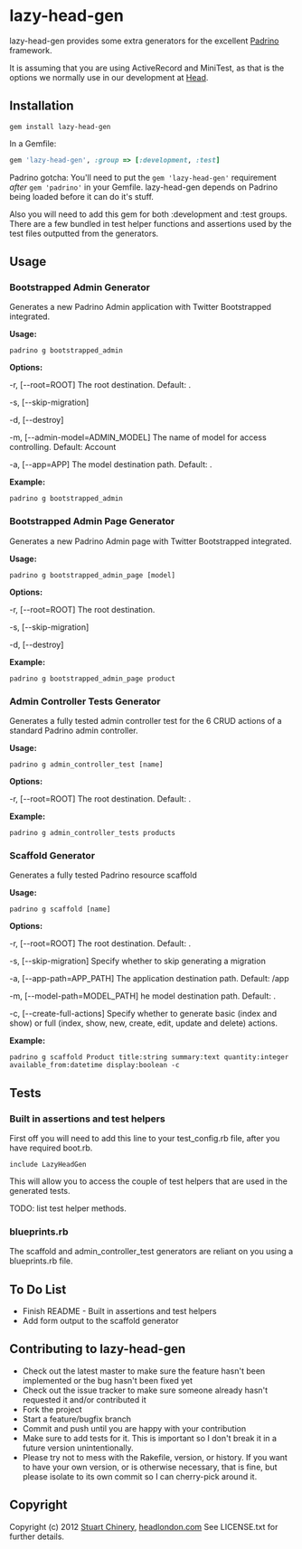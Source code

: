 # lazy-head-gen

lazy-head-gen provides some extra generators for the excellent [Padrino](https://github.com/padrino/padrino-framework) framework.

It is assuming that you are using ActiveRecord and MiniTest, as that is the options we normally use in our development at [Head](http://www.headlondon.com).

## Installation

```
gem install lazy-head-gen
```

In a Gemfile:

```ruby
gem 'lazy-head-gen', :group => [:development, :test]
```

Padrino gotcha: You'll need to put the `gem 'lazy-head-gen'` requirement *after* `gem 'padrino'` in your Gemfile.
lazy-head-gen depends on Padrino being loaded before it can do it's stuff.

Also you will need to add this gem for both :development and :test groups. There are a few bundled in test helper functions and assertions used by the test files outputted from the generators.

## Usage

### Bootstrapped Admin Generator

Generates a new Padrino Admin application with Twitter Bootstrapped integrated.

**Usage:**

```
padrino g bootstrapped_admin
```

**Options:**

-r, [--root=ROOT] The root destination. Default: .

-s, [--skip-migration]

-d, [--destroy]

-m, [--admin-model=ADMIN_MODEL] The name of model for access controlling. Default: Account

-a, [--app=APP] The model destination path. Default: .

**Example:**

```
padrino g bootstrapped_admin
```

### Bootstrapped Admin Page Generator

Generates a new Padrino Admin page with Twitter Bootstrapped integrated.

**Usage:**

```
padrino g bootstrapped_admin_page [model]
```

**Options:**

-r, [--root=ROOT] The root destination.

-s, [--skip-migration]

-d, [--destroy]

**Example:**

```
padrino g bootstrapped_admin_page product
```

### Admin Controller Tests Generator

Generates a fully tested admin controller test for the 6 CRUD actions of a standard Padrino admin controller.

**Usage:**

```
padrino g admin_controller_test [name]
```

**Options:**

-r, [--root=ROOT] The root destination. Default: .

**Example:**

```
padrino g admin_controller_tests products
```

### Scaffold Generator

Generates a fully tested Padrino resource scaffold

**Usage:**

```
padrino g scaffold [name]
```

**Options:**

-r, [--root=ROOT] The root destination. Default: .

-s, [--skip-migration] Specify whether to skip generating a migration

-a, [--app-path=APP_PATH] The application destination path. Default: /app

-m, [--model-path=MODEL_PATH] he model destination path. Default: .

-c, [--create-full-actions] Specify whether to generate basic (index and show) or full (index, show, new, create, edit, update and delete) actions.

**Example:**

```
padrino g scaffold Product title:string summary:text quantity:integer available_from:datetime display:boolean -c
```

## Tests

### Built in assertions and test helpers

First off you will need to add this line to your test_config.rb file, after you have required boot.rb.

```
include LazyHeadGen
```

This will allow you to access the couple of test helpers that are used in the generated tests.

TODO: list test helper methods.

### blueprints.rb

The scaffold and admin_controller_test generators are reliant on you using a blueprints.rb file.

## To Do List

* Finish README - Built in assertions and test helpers
* Add form output to the scaffold generator

## Contributing to lazy-head-gen

* Check out the latest master to make sure the feature hasn't been implemented or the bug hasn't been fixed yet
* Check out the issue tracker to make sure someone already hasn't requested it and/or contributed it
* Fork the project
* Start a feature/bugfix branch
* Commit and push until you are happy with your contribution
* Make sure to add tests for it. This is important so I don't break it in a future version unintentionally.
* Please try not to mess with the Rakefile, version, or history. If you want to have your own version, or is otherwise necessary, that is fine, but please isolate to its own commit so I can cherry-pick around it.

## Copyright

Copyright (c) 2012 [Stuart Chinery](http://www.headlondon.com/who-we-are#stuart-chinery), [headlondon.com](http://www.headlondon.com)
See LICENSE.txt for further details.